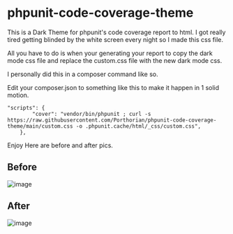 # phpunit-code-coverage-theme

This is a Dark Theme for phpunit's code coverage report to html. I got really tired getting blinded by the white screen every night so I made this css file.

All you have to do is when your generating your report to copy the dark mode css file and replace the custom.css file with the new dark mode css.

I personally did this in a composer command like so.

Edit your composer.json to something like this to make it happen in 1 solid motion.

```
"scripts": {
        "cover": "vendor/bin/phpunit ; curl -s https://raw.githubusercontent.com/Porthorian/phpunit-code-coverage-theme/main/custom.css -o .phpunit.cache/html/_css/custom.css",
    },
```

Enjoy Here are before and after pics.

## Before
![image](https://user-images.githubusercontent.com/34264214/194009823-9063c45d-5309-454f-a942-d836bd48e47d.png)

## After
![image](https://user-images.githubusercontent.com/34264214/194009888-f1a5623d-6115-4a93-ae9a-53f168606ea4.png)
